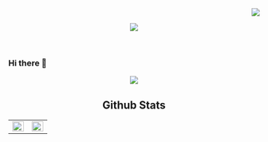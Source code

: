 <div align="right">
 <a href="https://hits.seeyoufarm.com"><img src="https://hits.seeyoufarm.com/api/count/incr/badge.svg?url=https%3A%2F%2Fgithub.com&count_bg=%2379C83D&title_bg=%23555555&icon=&icon_color=%23E7E7E7&title=hits&edge_flat=false"/></a></p>
 
</div>  

  <p align="center">
<img src="https://capsule-render.vercel.app/api?type=waving&color=auto&height=300&section=header&text=ImGaram&fontSize=70" />
</p>

<br/> 

### Hi there 👋

<!--
**ImGaram/ImGaram** is a ✨ _special_ ✨ repository because its `README.md` (this file) appears on your GitHub profile.

Here are some ideas to get you started:

- 🔭 I’m currently working on ...
- 🌱 I’m currently learning ...
- 👯 I’m looking to collaborate on ...
- 🤔 I’m looking for help with ...
- 💬 Ask me about ...
- 📫 How to reach me: ...
- 😄 Pronouns: ...
- ⚡ Fun fact: ...
-->
<div align=center>
	
<img src="https://img.shields.io/badge/Kotlin-0095D5?style=flat-square&logo=Kotlin&logoColor=white"/> 

## Github Stats
<table><tr><td valign="top" width="50%">

<img src="https://github-readme-stats.vercel.app/api?username=ImGaram&show_icons=true&count_private=true&hide_border=true" align="left" style="width: 100%" />

</td><td valign="top" width="50%">

<img src="https://github-readme-stats.vercel.app/api/top-langs/?username=ImGaram&hide_border=true&layout=compact" align="left" style="width: 100%" />

</td></tr></table> 
